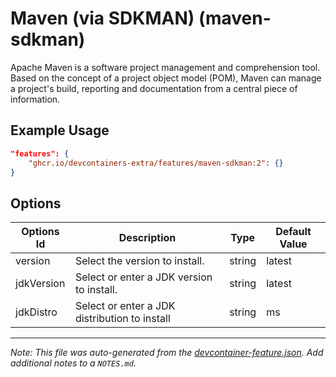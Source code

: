 
# Maven (via SDKMAN) (maven-sdkman)

Apache Maven is a software project management and comprehension tool. Based on
the concept of a project object model (POM), Maven can manage a project's build,
reporting and documentation from a central piece of information.

## Example Usage

```json
"features": {
    "ghcr.io/devcontainers-extra/features/maven-sdkman:2": {}
}
```

## Options

| Options Id | Description | Type | Default Value |
|-----|-----|-----|-----|
| version | Select the version to install. | string | latest |
| jdkVersion | Select or enter a JDK version to install. | string | latest |
| jdkDistro | Select or enter a JDK distribution to install | string | ms |



---

_Note: This file was auto-generated from the [devcontainer-feature.json](devcontainer-feature.json).  Add additional notes to a `NOTES.md`._
